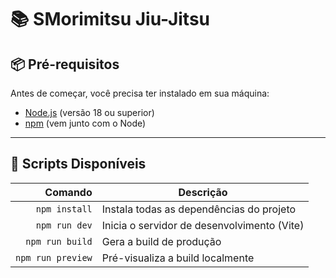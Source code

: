 # 📚 SMorimitsu Jiu-Jitsu

## 📦 Pré-requisitos

Antes de começar, você precisa ter instalado em sua máquina:

- [Node.js](https://nodejs.org/) (versão 18 ou superior)
- [npm](https://www.npmjs.com/) (vem junto com o Node)

---

## 🧹 Scripts Disponíveis

| Comando           | Descrição                                 |
|------------------:|--------------------------------------------|
| `npm install`     | Instala todas as dependências do projeto   |
| `npm run dev`     | Inicia o servidor de desenvolvimento (Vite)|
| `npm run build`   | Gera a build de produção                   |
| `npm run preview` | Pré-visualiza a build localmente           |
